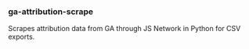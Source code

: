 ### ga-attribution-scrape

Scrapes attribution data from GA through JS Network in Python for CSV exports.